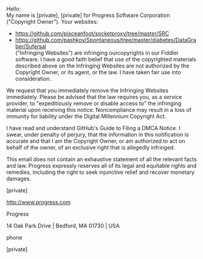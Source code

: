 Hello:  
My name is [private], [private] for Progress Software Corporation ("Copyright Owner"). Your websites:

* https://github.com/pisceanfoot/socketproxy/tree/master/SRC  
* https://github.com/pashkov/Spontaneous/tree/master/diabetes/DataGraber/Sufersal  
("Infringing Websites") are infringing ourcopyrights in our Fiddler software. I have a good faith belief that use of the copyrighted materials described above on the Infringing Websites are not authorized by the Copyright Owner, or its agent, or the law. I have taken fair use into consideration.  

We request that you immediately remove the Infringing Websites immediately. Please be advised that the law requires you, as a service provider, to "expeditiously remove or disable access to" the infringing material upon receiving this notice. Noncompliance may result in a loss of immunity for liability under the Digital Millennium Copyright Act.  

I have read and understand GitHub's Guide to Filing a DMCA Notice. I swear, under penalty of perjury, that the information in this notification is accurate and that I am the Copyright Owner, or am authorized to act on behalf of the owner, of an exclusive right that is allegedly infringed.  

This email does not contain an exhaustive statement of all the relevant facts and law. Progress expressly reserves all of its legal and equitable rights and remedies, including the right to seek injunctive relief and recover monetary damages.  

[private]  

http://www.progress.com

Progress

14 Oak Park Drive | Bedford, MA 01730 | USA  

phone  

[private]  
